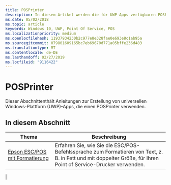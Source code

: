 ```yaml
---
title: POSPrinter
description: In diesem Artikel werden die für UWP-Apps verfügbaren POSPrinter-Features aufgeführt, sowie die Links zu den Anleitungen für ihre Verwendung.
ms.date: 05/02/2018
ms.topic: article
keywords: Windows 10, UWP, Point Of Service, POS
ms.localizationpriority: medium
ms.openlocfilehash: 11937934230b2c977e8e328fae0e693e8c1ab95a
ms.sourcegitcommit: 079801609165bc7eb69670d771a05bffe236d483
ms.translationtype: MT
ms.contentlocale: de-DE
ms.lasthandoff: 02/27/2019
ms.locfileid: "9116422"
---
```

# <a name="posprinter"></a>POSPrinter

Dieser Abschnittenthält Anleitungen zur Erstellung von universellen Windows-Plattform (UWP)-Apps, die einen POSPrinter verwenden.

## <a name="in-this-section"></a>In diesem Abschnitt
|Thema |Beschreibung |
|------|------------|
| [Epson ESC/POS mit Formatierung](epson-esc-pos-with-formatting.md) | Erfahren Sie, wie Sie die ESC/POS-Befehlssprache zum Formatieren von Text, z. B. in Fett und mit doppelter Größe, für Ihren Point of Service-Drucker verwenden. |
|

<!-- Future topics to be added
| [System Requirements](pos-posprinter-system-requirements.md)  |  |
| [Getting Started](pos-posprinter-get-started.md)              |  | -->
